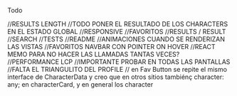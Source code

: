 Todo

//RESULTS LENGTH
//TODO PONER EL RESULTADO DE LOS CHARACTERS EN EL ESTADO GLOBAL
//RESPONSIVE
//FAVORITOS
//RESULTS / RESULT
//SEARCH
//TESTS
//README
//ANIMACIONES CUANDO SE RENDERIZAN LAS VISTAS
//FAVORITOS NAVBAR CON POINTER ON HOVER
//REACT MEMO PARA NO HACER LAS LLAMADAS TANTAS VECES?
//PERFORMANCE LCP
//IMPORTANTE PROBAR EN TODAS LAS PANTALLAS
//FALTA EL TRIANGULITO DEL PROFILE
// en Fav Button se repite el mismo interface de CharacterData y creo que en otros sitios tambiénç
    character: any; en characterCard, y en general los character
